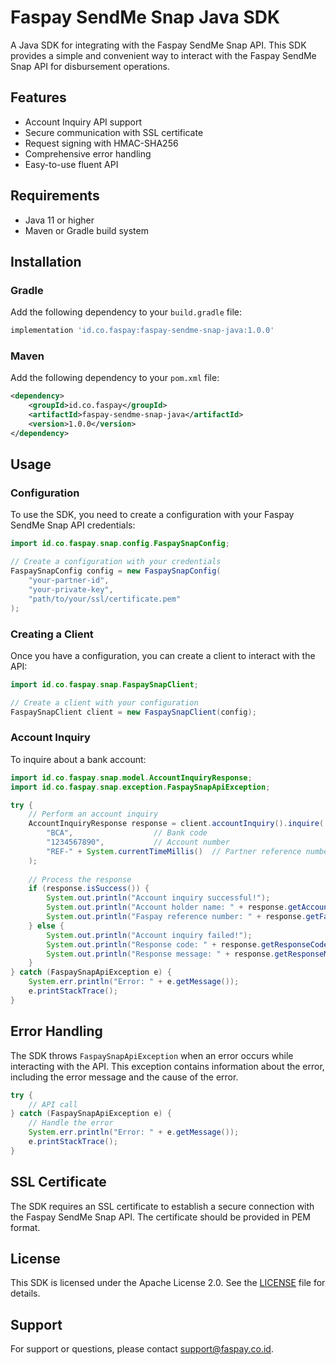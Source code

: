 # Faspay SendMe Snap Java SDK

A Java SDK for integrating with the Faspay SendMe Snap API. This SDK provides a simple and convenient way to interact with the Faspay SendMe Snap API for disbursement operations.

## Features

- Account Inquiry API support
- Secure communication with SSL certificate
- Request signing with HMAC-SHA256
- Comprehensive error handling
- Easy-to-use fluent API

## Requirements

- Java 11 or higher
- Maven or Gradle build system

## Installation

### Gradle

Add the following dependency to your `build.gradle` file:

```groovy
implementation 'id.co.faspay:faspay-sendme-snap-java:1.0.0'
```

### Maven

Add the following dependency to your `pom.xml` file:

```xml
<dependency>
    <groupId>id.co.faspay</groupId>
    <artifactId>faspay-sendme-snap-java</artifactId>
    <version>1.0.0</version>
</dependency>
```

## Usage

### Configuration

To use the SDK, you need to create a configuration with your Faspay SendMe Snap API credentials:

```java
import id.co.faspay.snap.config.FaspaySnapConfig;

// Create a configuration with your credentials
FaspaySnapConfig config = new FaspaySnapConfig(
    "your-partner-id",
    "your-private-key",
    "path/to/your/ssl/certificate.pem"
);
```

### Creating a Client

Once you have a configuration, you can create a client to interact with the API:

```java
import id.co.faspay.snap.FaspaySnapClient;

// Create a client with your configuration
FaspaySnapClient client = new FaspaySnapClient(config);
```

### Account Inquiry

To inquire about a bank account:

```java
import id.co.faspay.snap.model.AccountInquiryResponse;
import id.co.faspay.snap.exception.FaspaySnapApiException;

try {
    // Perform an account inquiry
    AccountInquiryResponse response = client.accountInquiry().inquire(
        "BCA",                  // Bank code
        "1234567890",           // Account number
        "REF-" + System.currentTimeMillis()  // Partner reference number
    );
    
    // Process the response
    if (response.isSuccess()) {
        System.out.println("Account inquiry successful!");
        System.out.println("Account holder name: " + response.getAccountHolderName());
        System.out.println("Faspay reference number: " + response.getFaspayReferenceNumber());
    } else {
        System.out.println("Account inquiry failed!");
        System.out.println("Response code: " + response.getResponseCode());
        System.out.println("Response message: " + response.getResponseMessage());
    }
} catch (FaspaySnapApiException e) {
    System.err.println("Error: " + e.getMessage());
    e.printStackTrace();
}
```

## Error Handling

The SDK throws `FaspaySnapApiException` when an error occurs while interacting with the API. This exception contains information about the error, including the error message and the cause of the error.

```java
try {
    // API call
} catch (FaspaySnapApiException e) {
    // Handle the error
    System.err.println("Error: " + e.getMessage());
    e.printStackTrace();
}
```

## SSL Certificate

The SDK requires an SSL certificate to establish a secure connection with the Faspay SendMe Snap API. The certificate should be provided in PEM format.

## License

This SDK is licensed under the Apache License 2.0. See the [LICENSE](LICENSE) file for details.

## Support

For support or questions, please contact [support@faspay.co.id](mailto:support@faspay.co.id).